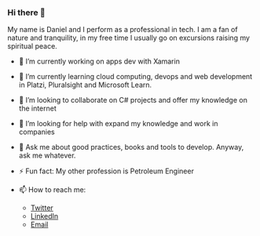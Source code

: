 ### Hi there 👋
My name is Daniel and I perform as a professional in tech. I am a fan of nature and tranquility, in my free time I usually go on excursions raising my spiritual peace.

- 🔭 I’m currently working on apps dev with Xamarin
- 🌱 I’m currently learning cloud computing, devops and web development in Platzi, Pluralsight and Microsoft Learn.
- 👯 I’m looking to collaborate on C# projects and offer my knowledge on the internet
- 🤔 I’m looking for help with expand my knowledge and work in companies
- 💬 Ask me about good practices, books and tools to develop. Anyway, ask me whatever.
- ⚡ Fun fact: My other profession is Petroleum Engineer

- 📫 How to reach me: 
  - [Twitter](http://twitter.com/danieeis)
  - [LinkedIn](http://twitter.com/danieeis)
  - [Email](danieldaniyyelda@gmail.com)
